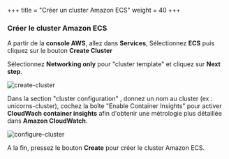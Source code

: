 +++
title = "Créer un cluster Amazon ECS"
weight = 40
+++


### Créer le cluster Amazon ECS 

A partir de la **console AWS**, allez dans **Services**, Sélectionnez **ECS** puis cliquez sur le bouton **Create Cluster** 

Sélectionnez **Networking only** pour "cluster template" et cliquez sur **Next step**.

![create-cluster](/ecs/create-cluster.png)

Dans la section "cluster configuration" , donnez un nom au cluster (ex : unicorns-cluster), cochez la boîte "Enable Container Insights" pour activer **CloudWach container insights** afin d'obtenir une métrologie plus détaillée dans **Amazon CloudWatch**.

![configure-cluster](/ecs/configure-cluster.png)


A la fin, pressez le bouton **Create** pour créer le cluster Amazon ECS.

